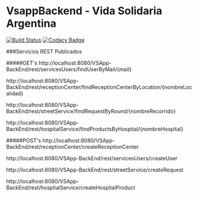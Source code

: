
# VsappBackend - Vida Solidaria Argentina

[![Build Status](https://travis-ci.org/marivgil/VSApp-Backend.svg?branch=master)](https://travis-ci.org/marivgil/VSApp-Backend)
[![Codacy Badge](https://api.codacy.com/project/badge/Grade/83753d2bfff14479a6264cebfcddc211)](https://www.codacy.com/app/marivgil/VSApp-Backend?utm_source=github.com&amp;utm_medium=referral&amp;utm_content=marivgil/VSApp-Backend&amp;utm_campaign=Badge_Grade)

###Servicios REST Publicados

#####GET's
http://localhost:8080/VSApp-BackEnd/rest/servicesUsers/findUserByMail/{mail}

http://localhost:8080/VSApp-BackEnd/rest/receptionCenter/findReceptionCenterByLocation/{nombreLocalidad}

http://localhost:8080/VSApp-BackEnd/rest/streetService/findRequestByRound/{nombreRecorrido}

http://localhost:8080/VSApp-BackEnd/rest/hospitalService/findProductsByHospital/{nombreHospital}

#####POST's
http://localhost:8080/VSApp-BackEnd/rest/receptionCenter/createReceptionCenter

http://localhost:8080/VSApp-BackEnd/rest/servicesUsers/createUser

http://localhost:8080/VSApp-BackEnd/rest/streetService/createRequest

http://localhost:8080/VSApp-BackEnd/rest/hospitalService/createHospitalProduct